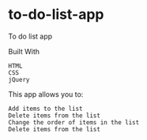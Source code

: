 # to-do-list-app

To do list app

Built With

    HTML
    CSS
    jQuery

This app allows you to:

    Add items to the list
    Delete items from the list
    Change the order of items in the list
    Delete items from the list
